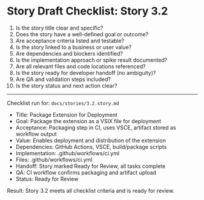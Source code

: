 # Story Draft Checklist: Story 3.2

1. Is the story title clear and specific?
2. Does the story have a well-defined goal or outcome?
3. Are acceptance criteria listed and testable?
4. Is the story linked to a business or user value?
5. Are dependencies and blockers identified?
6. Is the implementation approach or spike result documented?
7. Are all relevant files and code locations referenced?
8. Is the story ready for developer handoff (no ambiguity)?
9. Are QA and validation steps included?
10. Is the story status and next action clear?

---

Checklist run for: `docs/stories/3.2.story.md`

- Title: Package Extension for Deployment
- Goal: Package the extension as a VSIX file for deployment
- Acceptance: Packaging step in CI, uses VSCE, artifact stored as workflow output
- Value: Enables deployment and distribution of the extension
- Dependencies: GitHub Actions, VSCE, build/package scripts
- Implementation: .github/workflows/ci.yml
- Files: .github/workflows/ci.yml
- Handoff: Story marked Ready for Review, all tasks complete
- QA: CI workflow confirms packaging and artifact upload
- Status: Ready for Review

Result: Story 3.2 meets all checklist criteria and is ready for review.
